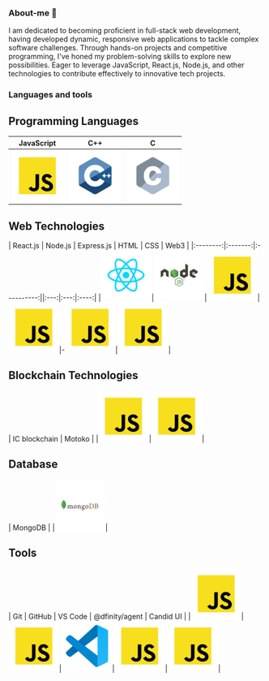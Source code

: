### About-me 👋
I am dedicated to becoming proficient in full-stack web development, having developed dynamic, responsive web applications to tackle complex software challenges. Through hands-on projects and competitive programming, I've honed my problem-solving skills to explore new possibilities. Eager to leverage JavaScript, React.js, Node.js, and other technologies to contribute effectively to innovative tech projects.

### Languages and tools
## Programming Languages
| JavaScript | C++ | C |
|:----------:|:---:|:-:|
| <img src="programming languages/javascript.svg" alt="" width="100" height="100"> | <img src="programming languages/c++.svg" alt="" width="100" height="100">| <img src="programming languages/c.svg" alt="" width="100" height="100"> |




## Web Technologies
| React.js | Node.js | Express.js | HTML | CSS | Web3 |
|:--------:|:-------:|:----------:||:---:|:---:|:----:|
|<img src="frameworks/react.svg" alt="" width="100" height="100">|<img src="frameworks/nodejs.svg" alt="" width="100" height="100">|<img src="programming languages/javascript.svg" alt="" width="100" height="100">|<img src="programming languages/javascript.svg" alt="" width="100" height="100">|-<img src="programming languages/javascript.svg" alt="" width="100" height="100">|<img src="programming languages/javascript.svg" alt="" width="100" height="100">|

## Blockchain Technologies
| IC blockchain | Motoko |
|<img src="programming languages/javascript.svg" alt="" width="100" height="100">|<img src="programming languages/javascript.svg" alt="" width="100" height="100">|

## Database
| MongoDB |
|<img src="databases/mongodb.svg" alt="" width="100" height="100">|

## Tools
| Git | GitHub | VS Code | @dfinity/agent | Candid UI |
|<img src="programming languages/javascript.svg" alt="" width="100" height="100">|<img src="programming languages/javascript.svg" alt="" width="100" height="100">|<img src="text editors/vscode.svg" alt="" width="100" height="100">|<img src="programming languages/javascript.svg" alt="" width="100" height="100">|<img src="programming languages/javascript.svg" alt="" width="100" height="100">|


<!--
**Var2299/Var2299** is a ✨ _special_ ✨ repository because its `README.md` (this file) appears on your GitHub profile.

Here are some ideas to get you started:

- 🔭 I’m currently working on ...
- 🌱 I’m currently learning ...
- 👯 I’m looking to collaborate on ...
- 🤔 I’m looking for help with ...
- 💬 Ask me about ...
- 📫 How to reach me: ...
- 😄 Pronouns: ...
- ⚡ Fun fact: ...
-->
